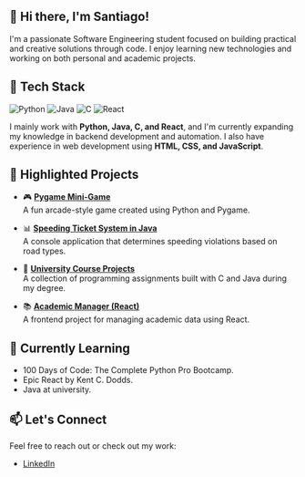 ## 👋 Hi there, I'm Santiago!

I'm a passionate Software Engineering student focused on building practical and creative solutions through code. I enjoy learning new technologies and working on both personal and academic projects.

## 🧰 Tech Stack

![Python](https://img.shields.io/badge/Python-3670A0?style=for-the-badge&logo=python&logoColor=ffdd54)
![Java](https://img.shields.io/badge/Java-ED8B00?style=for-the-badge&logo=java&logoColor=white)
![C](https://img.shields.io/badge/C-00599C?style=for-the-badge&logo=c&logoColor=white)
![React](https://img.shields.io/badge/React-20232A?style=for-the-badge&logo=react&logoColor=61DAFB)

I mainly work with **Python, Java, C, and React**, and I'm currently expanding my knowledge in backend development and automation.
I also have experience in web development using **HTML, CSS, and JavaScript**.


## 📌 Highlighted Projects

- 🎮 **[Pygame Mini-Game](https://github.com/yourusername/pygame-mini-game)**  
  A fun arcade-style game created using Python and Pygame.

- 📊 **[Speeding Ticket System in Java](https://github.com/yourusername/java-speeding-ticket)**  
  A console application that determines speeding violations based on road types.

- 🧠 **[University Course Projects](https://github.com/yourusername/uni-projects)**  
  A collection of programming assignments built with C and Java during my degree.

- 📚 **[Academic Manager (React)](https://github.com/yourusername/react-academic-manager)**  
  A frontend project for managing academic data using React.

## 🧠 Currently Learning

- 100 Days of Code: The Complete Python Pro Bootcamp.
- Epic React by Kent C. Dodds.
- Java at university.

## 📫 Let's Connect

Feel free to reach out or check out my work:

- [LinkedIn](https://www.linkedin.com/in/santiago-lopez-022870283/)

